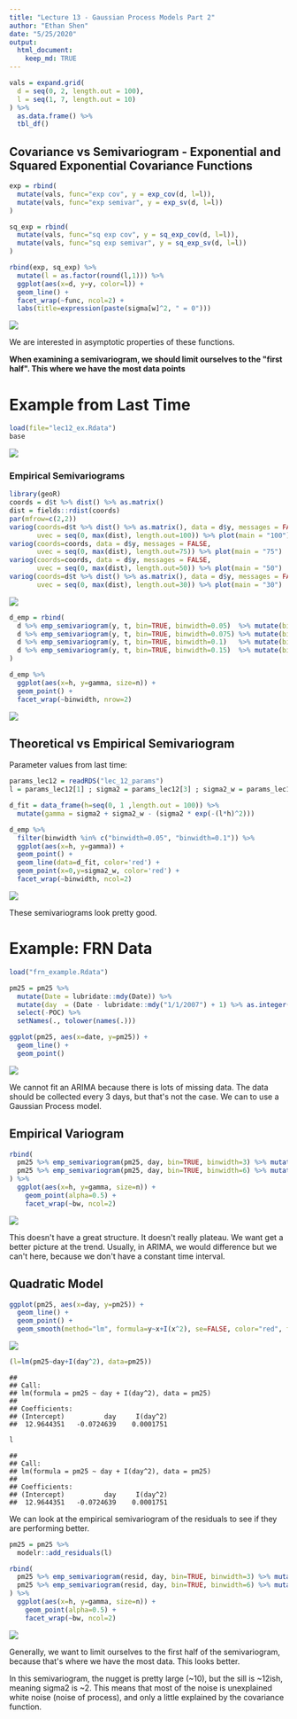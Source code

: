 ```yaml
---
title: "Lecture 13 - Gaussian Process Models Part 2"
author: "Ethan Shen"
date: "5/25/2020"
output: 
  html_document:
    keep_md: TRUE
---
```





```r
vals = expand.grid(
  d = seq(0, 2, length.out = 100),
  l = seq(1, 7, length.out = 10)
) %>%
  as.data.frame() %>%
  tbl_df()
```

## Covariance vs Semivariogram - Exponential and Squared Exponential Covariance Functions


```r
exp = rbind(
  mutate(vals, func="exp cov", y = exp_cov(d, l=l)),
  mutate(vals, func="exp semivar", y = exp_sv(d, l=l))
) 

sq_exp = rbind(
  mutate(vals, func="sq exp cov", y = sq_exp_cov(d, l=l)),
  mutate(vals, func="sq exp semivar", y = sq_exp_sv(d, l=l))
) 

rbind(exp, sq_exp) %>%
  mutate(l = as.factor(round(l,1))) %>%
  ggplot(aes(x=d, y=y, color=l)) +
  geom_line() +
  facet_wrap(~func, ncol=2) + 
  labs(title=expression(paste(sigma[w]^2, " = 0")))
```

![](Lec13-GP-Models-Pt-2_files/figure-html/unnamed-chunk-2-1.png)<!-- -->

We are interested in asymptotic properties of these functions. 
  
**When examining a semivariogram, we should limit ourselves to the "first half". This where we have the most data points**
  
# Example from Last Time 


```r
load(file="lec12_ex.Rdata")
base
```

![](Lec13-GP-Models-Pt-2_files/figure-html/unnamed-chunk-3-1.png)<!-- -->

### Empirical Semivariograms


```r
library(geoR)
coords = d$t %>% dist() %>% as.matrix()
dist = fields::rdist(coords)
par(mfrow=c(2,2))
variog(coords=d$t %>% dist() %>% as.matrix(), data = d$y, messages = FALSE,
       uvec = seq(0, max(dist), length.out=100)) %>% plot(main = "100")
variog(coords=coords, data = d$y, messages = FALSE,
       uvec = seq(0, max(dist), length.out=75)) %>% plot(main = "75")
variog(coords=coords, data = d$y, messages = FALSE,
       uvec = seq(0, max(dist), length.out=50)) %>% plot(main = "50")
variog(coords=d$t %>% dist() %>% as.matrix(), data = d$y, messages = FALSE,
       uvec = seq(0, max(dist), length.out=30)) %>% plot(main = "30")
```

![](Lec13-GP-Models-Pt-2_files/figure-html/unnamed-chunk-4-1.png)<!-- -->

```r
d_emp = rbind(
  d %>% emp_semivariogram(y, t, bin=TRUE, binwidth=0.05)  %>% mutate(binwidth="binwidth=0.05"),
  d %>% emp_semivariogram(y, t, bin=TRUE, binwidth=0.075) %>% mutate(binwidth="binwidth=0.075"),
  d %>% emp_semivariogram(y, t, bin=TRUE, binwidth=0.1)   %>% mutate(binwidth="binwidth=0.1"),
  d %>% emp_semivariogram(y, t, bin=TRUE, binwidth=0.15)  %>% mutate(binwidth="binwidth=0.15")
)

d_emp %>%
  ggplot(aes(x=h, y=gamma, size=n)) +
  geom_point() +
  facet_wrap(~binwidth, nrow=2)
```

![](Lec13-GP-Models-Pt-2_files/figure-html/unnamed-chunk-4-2.png)<!-- -->

## Theoretical vs Empirical Semivariogram 

Parameter values from last time: 


```r
params_lec12 = readRDS("lec_12_params")
l = params_lec12[1] ; sigma2 = params_lec12[3] ; sigma2_w = params_lec12[2]

d_fit = data_frame(h=seq(0, 1 ,length.out = 100)) %>%
  mutate(gamma = sigma2 + sigma2_w - (sigma2 * exp(-(l*h)^2)))

d_emp %>%
  filter(binwidth %in% c("binwidth=0.05", "binwidth=0.1")) %>%
  ggplot(aes(x=h, y=gamma)) +
  geom_point() +
  geom_line(data=d_fit, color='red') +
  geom_point(x=0,y=sigma2_w, color='red') +
  facet_wrap(~binwidth, ncol=2)
```

![](Lec13-GP-Models-Pt-2_files/figure-html/unnamed-chunk-5-1.png)<!-- -->

These semivariograms look pretty good. 

# Example: FRN Data


```r
load("frn_example.Rdata")

pm25 = pm25 %>%
  mutate(Date = lubridate::mdy(Date)) %>%
  mutate(day  = (Date - lubridate::mdy("1/1/2007") + 1) %>% as.integer()) %>% 
  select(-POC) %>%
  setNames(., tolower(names(.)))

ggplot(pm25, aes(x=date, y=pm25)) +
  geom_line() +
  geom_point()
```

![](Lec13-GP-Models-Pt-2_files/figure-html/unnamed-chunk-6-1.png)<!-- -->

We cannot fit an ARIMA because there is lots of missing data. The data should be collected every 3 days, but that's not the case. We can to use a Gaussian Process model. 

## Empirical Variogram


```r
rbind(
  pm25 %>% emp_semivariogram(pm25, day, bin=TRUE, binwidth=3) %>% mutate(bw = "binwidth=3"),
  pm25 %>% emp_semivariogram(pm25, day, bin=TRUE, binwidth=6) %>% mutate(bw = "binwidth=6")
) %>%
  ggplot(aes(x=h, y=gamma, size=n)) +
    geom_point(alpha=0.5) +
    facet_wrap(~bw, ncol=2)
```

![](Lec13-GP-Models-Pt-2_files/figure-html/unnamed-chunk-7-1.png)<!-- -->

This doesn't have a great structure. It doesn't really plateau. We want get a better picture at the trend. Usually, in ARIMA, we would difference but we can't here, because we don't have a constant time interval. 

## Quadratic Model


```r
ggplot(pm25, aes(x=day, y=pm25)) +
  geom_line() +
  geom_point() +
  geom_smooth(method="lm", formula=y~x+I(x^2), se=FALSE, color="red", fullrange=TRUE)
```

![](Lec13-GP-Models-Pt-2_files/figure-html/unnamed-chunk-8-1.png)<!-- -->

```r
(l=lm(pm25~day+I(day^2), data=pm25))
```

```
## 
## Call:
## lm(formula = pm25 ~ day + I(day^2), data = pm25)
## 
## Coefficients:
## (Intercept)          day     I(day^2)  
##  12.9644351   -0.0724639    0.0001751
```

```r
l
```

```
## 
## Call:
## lm(formula = pm25 ~ day + I(day^2), data = pm25)
## 
## Coefficients:
## (Intercept)          day     I(day^2)  
##  12.9644351   -0.0724639    0.0001751
```

We can look at the empirical semivariogram of the residuals to see if they are performing better. 


```r
pm25 = pm25 %>%
  modelr::add_residuals(l)

rbind(
  pm25 %>% emp_semivariogram(resid, day, bin=TRUE, binwidth=3) %>% mutate(bw = "binwidth=3"),
  pm25 %>% emp_semivariogram(resid, day, bin=TRUE, binwidth=6) %>% mutate(bw = "binwidth=6")
) %>%
  ggplot(aes(x=h, y=gamma, size=n)) +
    geom_point(alpha=0.5) +
    facet_wrap(~bw, ncol=2)
```

![](Lec13-GP-Models-Pt-2_files/figure-html/unnamed-chunk-9-1.png)<!-- -->

Generally, we want to limit ourselves to the first half of the semivariogram, because that's where we have the most data. This looks better. 

In this semivariogram, the nugget is pretty large (~10), but the sill is ~12ish, meaning sigma2 is ~2. This means that most of the noise is unexplained white noise (noise of process), and only a little explained by the covariance function.
